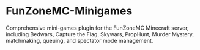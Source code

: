 # FunZoneMC-Minigames
Comprehensive mini-games plugin for the FunZoneMC Minecraft server, including Bedwars, Capture the Flag, Skywars, PropHunt, Murder Mystery, matchmaking, queuing, and spectator mode management.
